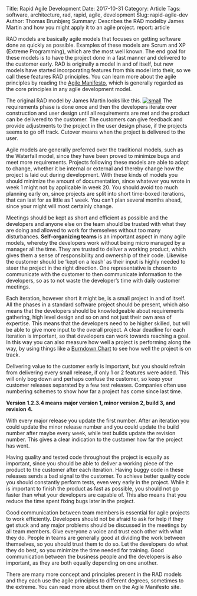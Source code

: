 Title: Rapid Agile Development
Date: 2017-10-31
Category: Article
Tags: software, architecture, rad, rapid, agile, development
Slug: rapid-agile-dev
Author: Thomas Brunbjerg
Summary: Describes the RAD modelby James Martin and how you might apply it to an agile project. 
report: article

RAD models are basically agile models that focuses on getting software done as quickly as possible. Examples of these models are Scrum and XP (Extreme Programming), which are the most well known. The end goal for these models is to have the project done in a fast manner and delivered to the customer early. RAD is originally a model in and of itself, but new models have started incorporating features from this model into their, so we call these features RAD principles. You can learn more about the agile principles by reading the [Agile Manifesto](http://agilemanifesto.org/), which is generally regarded as the core principles in any agile development model.

The original RAD model by James Martin looks like this.
[![small]({filename}/img/article/rad_model.png)]({filename}/img/article/rad_model.png)
The requirements phase is done once and then the developers iterate over construction and user design until all requirements are met and the product can be delivered to the customer. The customers can give feedback and provide adjustments to the project in the user design phase, if the projects seems to go off track. Cutover means when the project is delivered to the user.

Agile models are generally preferred over the traditional models, such as the Waterfall model, since they have been proved to minimize bugs and meet more requirements. Projects following these models are able to adapt to change, whether it be internal or external and thereby change how the project is laid out during development. With these kinds of models you should minimize the amount of documentation, since whatever you wrote in week 1 might not by applicable in week 20. You should avoid too much planning early on, since projects are split into short time-boxed iterations, that can last for as little as 1 week. You can’t plan several months ahead, since your might will most certainly change.

Meetings should be kept as short and efficient as possible and the developers and anyone else on the team should be trusted with what they are doing and allowed to work for themselves without too many disturbances. **Self-organizing teams** is an important aspect in many agile models, whereby the developers work without being micro managed by a manager all the time. They are trusted to deliver a working product, which gives them a sense of responsibility and ownership of their code. Likewise the customer should be ‘kept on a leash’ as their input is highly needed to steer the project in the right direction. One representative is chosen to communicate with the customer to then communicate information to the developers, so as to not waste the developer’s time with daily customer meetings.

Each iteration, however short it might be, is a small project in and of itself. All the phases in a standard software project should be present, which also means that the developers should be knowledgeable about requirements gathering, high level design and so on and not just their own area of expertise. This means that the developers need to be higher skilled, but will be able to give more input to the overall project. A clear deadline for each iteration is important, so that developers can work towards reaching a goal. In this way you can also measure how well a project is performing along the way, by using things like a [Burndown Chart](https://en.wikipedia.org/wiki/Burn_down_chart) to see how well the project is on track.

Delivering value to the customer early is important, but you should refrain from delivering every small release, if only 1 or 2 features were added. This will only bog down and perhaps confuse the customer, so keep your customer releases separated by a few test releases. Companies often use numbering schemes to show how far a project has come since last time.

**Version 1.2.3.4 means major version 1, minor version 2, build 3, and revision 4.**

With every major release you update the first number. After an iteration you could update the minor release number and you could update the build number after maybe every week, while test builds update the revision number. This gives a clear indication to the customer how far the project has went.

Having quality and tested code throughout the project is equally as important, since you should be able to deliver a working piece of the product to the customer after each iteration. Having buggy code in these releases sends a  bad signal to the customer. To achieve better quality code you should constantly perform tests, even very early in the project. While it is important to finish the product as fast as possible, you should not go faster than what your developers are capable of. This also means that you reduce the time spent fixing bugs later in the project.

Good communication between team members is essential for agile projects to work efficiently. Developers should not be afraid to ask for help if they get stuck and any major problems should be discussed in the meetings by all team members. Give everyone a voice and trust each other with what they do. People in teams are generally good at dividing the work between themselves, so you should trust them to do so. Let the developers do what they do best, so you minimize the time needed for training. Good communication between the business people and the developers is also important, as they are both equally depending on one another.

There are many more concept and principles present in the RAD models and they each use the agile principles to different degrees, sometimes to the extreme. You can read more about them on the Agile Manifesto site.
